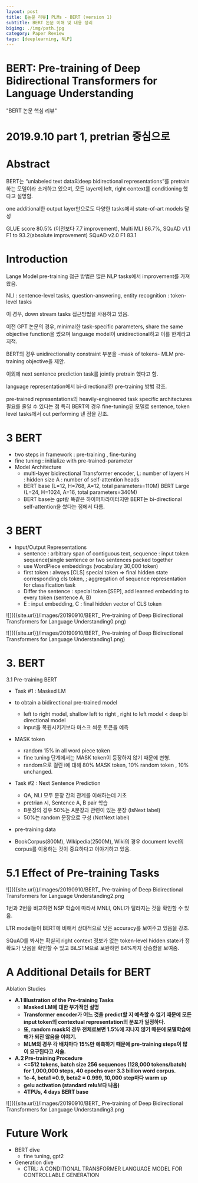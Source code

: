 ```yaml
---
layout: post
title: [논문 리뷰] PLMs - BERT (version 1)
subtitle: BERT 논문 이해 및 내용 정리
bigimg: ./img/path.jpg
category: Paper Review
tags: [deeplearning, NLP]
---
```



# BERT: Pre-training of Deep Bidirectional Transformers for Language Understanding

"BERT 논문 핵심 리뷰"

# 2019.9.10 part 1, pretrian 중심으로

# Abstract

BERT는 “unlabeled text data의deep bidirectional representations”를 pretrain하는 모델이라 소개하고 있으며, 모든 layer에 left, right context를 conditioning 했다고 설명함.

one additional한 output layer만으로도 다양한 tasks에서 state-of-art models 달성

GLUE score 80.5% (이전보다 7.7 improvement), Multi MLI 86.7%, SQuAD v1.1 F1 to 93.2(absolute improvement) SQuAD v2.0 F1 83.1

# Introduction

Lange Model pre-training 접근 방법은 많은 NLP tasks에서 improvement를 가져왔음.

NLI : sentence-level tasks, question-answering, entity recognition : token-level tasks

이 경우, down stream tasks 접근방법을 사용하고 있음.

이전 GPT 논문의 경우, minimal한 task-specific parameters, share the same objective function을 썼으며 language model이 unidirectional하고 이를 한계라고 지적.

BERT의 경우 unidirectionality constraint 부분을 -mask of tokens- MLM pre-training objective을 제안.

이외에 next sentence prediction task를 jointly pretrain 했다고 함.

language representation에서 bi-directional한 pre-training 방법 강조.

pre-trained representations의 heavily-engineered task specific architectures필요를 줄일 수 있다는 점 특히 BERT의 경우 fine-tuning된 모델로 sentence, token level tasks에서 out performing 낸 점을 강조.

# 3 BERT

* two steps in framework : pre-training , fine-tuning
* fine tuning : initialize with pre-trained-parameter
* Model Architecture
  * multi-layer bidirectional Transformer encoder, L: number of layers H : hidden size A : number of self-attention heads
  * BERT base (L=12, H=768, A=12, total parameters=110M) BERT Large (L=24, H=1024, A=16, total parameters=340M)
  * BERT base는 gpt랑 똑같은 하이퍼파라미터지만 BERT는 bi-directional self-attention을 썼다는 점에서 다름.

# 3 BERT

* Input/Output Representations
  * sentence : arbitrary span of contiguous text, sequence : input token sequence(single sentence or two sentences packed together
  * use WordPiece embeddings  (vocabulary 30,000 token)
  * first token : always [CLS]  special token => final hidden state corresponding cls token, ; aggregation of sequence representation for classification task
  * Differ the sentence : special token [SEP], add learned embedding to every token (sentence A, B)
  * E : input embedding, C : final hidden vector of CLS token

![]({{site.url}}/images/20190910/BERT_ Pre-training of Deep Bidirectional Transformers for Language Understanding0.png)

![]({{site.url}}/images/20190910/BERT_ Pre-training of Deep Bidirectional Transformers for Language Understanding1.png)

# 3. BERT
3.1 Pre-training BERT

* Task #1 : Masked LM
* to obtain a bidirectional pre-trained model
  * left to right model, shallow left to right , right to left model < deep bi directional model
  * input을 복원시키기보다 마스크 씌운 토큰을 예측
* MASK token
  * random 15% in all word piece token
  * fine tuning 단계에서는 MASK token이 등장하지 않기 때문에 변형.
  * random으로 걸린 i에 대해 80% MASK token, 10% random token , 10% unchanged.

* Task #2 : Next Sentence Prediction
  * QA, NLI 모두 문장 간의 관계를 이해하는데 기초
  * pretrian 시,  Sentence A, B pair 학습
  * B문장의 경우 50%는 A문장과 관련이 있는 문장 (IsNext  label)
  * 50%는 random 문장으로 구성 (NotNext label)
* pre-training data
* BookCorpus(800M), WIkipedia(2500M), Wiki의 경우 document level의 corpus를 이용하는 것이 중요하다고 이야기하고 있음.

# 5.1 Effect of Pre-training Tasks

![]({{site.url}}/images/20190910/BERT_ Pre-training of Deep Bidirectional Transformers for Language Understanding2.png
<!-- <img src="20190910/BERT_ Pre-training of Deep Bidirectional Transformers for Language Understanding2.png" width=500px /> -->

1번과 2번을 비교하면 NSP 학습에 따라서 MNLI, QNLI가 달라지는 것을 확인할 수 있음.

LTR model들이 BERT에 비해서 상대적으로 낮은 accuracy를 보여주고 있음을 강조.

SQuAD를 봐서는 확실히 right context 정보가 없는 token-level hidden state가 정확도가 낮음을 확인할 수 있고 BiLSTM으로 보완하면 84%까지 상승함을 보여줌.

# A Additional Details for BERT
Ablation Studies

* __A.1 Illustration of the Pre-training Tasks__
  * __Masked LM에 대한 부가적인 설명__
  * __Transformer encoder가 어느 것을 predict할 지 예측할 수 없기 때문에 모든 input token의 contextual representation의 분포가 일정하다.__
  * __또, random mask의 경우 전체로보면 1.5%에 지나지 않기 때문에 모델학습에 해가 되진 않음을 이야기.__
  * __MLM의 경우 각 배치마다 15%만 에측하기 때문에 pre-training steps이 많이 요구된다고 서술.__
* __A.2 Pre-training Procedure__
  * __<=512 tokens, batch size 256 sequences (128,000 tokens/batch) for 1,000,000 steps, 40 epochs over 3.3 billion word corpus.__
  * __1e-4, beta1 =0.9, beta2 = 0.999, 10,000 step마다 warm up__
  * __gelu activation (standard relu보다 나음)__
  * __4TPUs, 4 days BERT base__

![]({{site.url}}/images/20190910/BERT_ Pre-training of Deep Bidirectional Transformers for Language Understanding3.png
<!-- <img src="20190910/BERT_ Pre-training of Deep Bidirectional Transformers for Language Understanding3.png" width=500px /> -->

# Future Work

* BERT dive
  * fine tuning, gpt2
* Generation dive
  * CTRL: A CONDITIONAL TRANSFORMER LANGUAGE MODEL FOR CONTROLLABLE GENERATION

